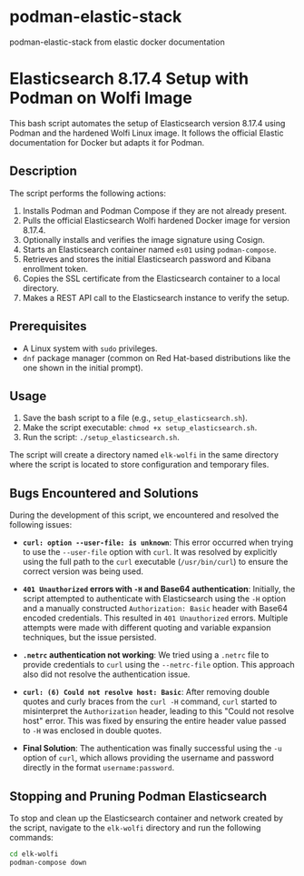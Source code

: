 # podman-elastic-stack
podman-elastic-stack from elastic docker documentation

# Elasticsearch 8.17.4 Setup with Podman on Wolfi Image

This bash script automates the setup of Elasticsearch version 8.17.4 using Podman and the hardened Wolfi Linux image. It follows the official Elastic documentation for Docker but adapts it for Podman.

## Description

The script performs the following actions:

1.  Installs Podman and Podman Compose if they are not already present.
2.  Pulls the official Elasticsearch Wolfi hardened Docker image for version 8.17.4.
3.  Optionally installs and verifies the image signature using Cosign.
4.  Starts an Elasticsearch container named `es01` using `podman-compose`.
5.  Retrieves and stores the initial Elasticsearch password and Kibana enrollment token.
6.  Copies the SSL certificate from the Elasticsearch container to a local directory.
7.  Makes a REST API call to the Elasticsearch instance to verify the setup.

## Prerequisites

* A Linux system with `sudo` privileges.
* `dnf` package manager (common on Red Hat-based distributions like the one shown in the initial prompt).

## Usage

1.  Save the bash script to a file (e.g., `setup_elasticsearch.sh`).
2.  Make the script executable: `chmod +x setup_elasticsearch.sh`.
3.  Run the script: `./setup_elasticsearch.sh`.

The script will create a directory named `elk-wolfi` in the same directory where the script is located to store configuration and temporary files.

## Bugs Encountered and Solutions

During the development of this script, we encountered and resolved the following issues:

* **`curl: option --user-file: is unknown`**: This error occurred when trying to use the `--user-file` option with `curl`. It was resolved by explicitly using the full path to the `curl` executable (`/usr/bin/curl`) to ensure the correct version was being used.

* **`401 Unauthorized` errors with `-H` and Base64 authentication**: Initially, the script attempted to authenticate with Elasticsearch using the `-H` option and a manually constructed `Authorization: Basic` header with Base64 encoded credentials. This resulted in `401 Unauthorized` errors. Multiple attempts were made with different quoting and variable expansion techniques, but the issue persisted.

* **`.netrc` authentication not working**: We tried using a `.netrc` file to provide credentials to `curl` using the `--netrc-file` option. This approach also did not resolve the authentication issue.

* **`curl: (6) Could not resolve host: Basic`**: After removing double quotes and curly braces from the `curl -H` command, `curl` started to misinterpret the `Authorization` header, leading to this "Could not resolve host" error. This was fixed by ensuring the entire header value passed to `-H` was enclosed in double quotes.

* **Final Solution**: The authentication was finally successful using the `-u` option of `curl`, which allows providing the username and password directly in the format `username:password`.

## Stopping and Pruning Podman Elasticsearch

To stop and clean up the Elasticsearch container and network created by the script, navigate to the `elk-wolfi` directory and run the following commands:

```bash
cd elk-wolfi
podman-compose down
